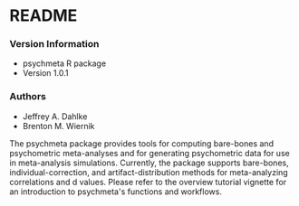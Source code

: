 # README #

### Version Information ###
* psychmeta R package
* Version 1.0.1

### Authors ###
* Jeffrey A. Dahlke
* Brenton M. Wiernik

The psychmeta package provides tools for computing bare-bones and psychometric meta-analyses and for generating psychometric data for use in meta-analysis simulations. Currently, the package supports bare-bones, individual-correction, and artifact-distribution methods for meta-analyzing correlations and d values. Please refer to the overview tutorial vignette for an introduction to psychmeta's functions and workflows.
